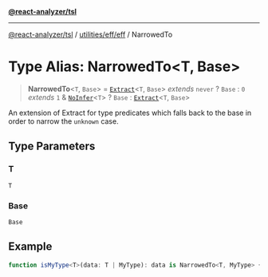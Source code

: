 [**@react-analyzer/tsl**](../../../../README.md)

***

[@react-analyzer/tsl](../../../../README.md) / [utilities/eff/eff](../README.md) / NarrowedTo

# Type Alias: NarrowedTo\<T, Base\>

> **NarrowedTo**\<`T`, `Base`\> = [`Extract`](https://www.typescriptlang.org/docs/handbook/utility-types.html#extracttype-union)\<`T`, `Base`\> *extends* `never` ? `Base` : `0` *extends* `1` & [`NoInfer`](https://www.typescriptlang.org/docs/handbook/utility-types.html#noinfertype)\<`T`\> ? `Base` : [`Extract`](https://www.typescriptlang.org/docs/handbook/utility-types.html#extracttype-union)\<`T`, `Base`\>

An extension of Extract for type predicates which falls back to the base
in order to narrow the `unknown` case.

## Type Parameters

### T

`T`

### Base

`Base`

## Example

```ts
function isMyType<T>(data: T | MyType): data is NarrowedTo<T, MyType> { ... }
```
